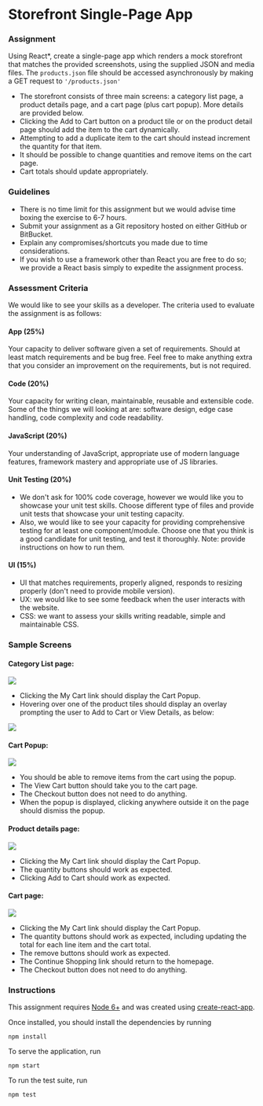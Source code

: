 # Storefront Single-Page App

### Assignment
Using React*, create a single-page app which renders a mock storefront that matches the provided screenshots, using the
supplied JSON and media files. The `products.json` file should be accessed asynchronously by
making a GET request to `'/products.json'`
* The storefront consists of three main screens: a category list page, a product details page, and a cart page (plus cart popup). More details are provided below.
* Clicking the Add to Cart button on a product tile or on the product detail page should add the item to the cart
  dynamically.
* Attempting to add a duplicate item to the cart should instead increment the quantity for that item.
* It should be possible to change quantities and remove items on the cart page.
* Cart totals should update appropriately.

### Guidelines
* There is no time limit for this assignment but we would advise time boxing the exercise to 6-7 hours. 
* Submit your assignment as a Git repository hosted on either GitHub or BitBucket.
* Explain any compromises/shortcuts you made due to time considerations.
* If you wish to use a framework other than React you are free to do so; we provide a React basis simply to expedite
  the assignment process.
  
### Assessment Criteria
We would like to see your skills as a developer. The criteria used to evaluate the assignment is as follows:
#### App (25%)
Your capacity to deliver software given a set of requirements. Should at least match requirements and be bug free. Feel free to make anything extra that you consider an improvement on the requirements, but is not required.
#### Code (20%)
Your capacity for writing clean, maintainable, reusable and extensible code. Some of the things we will looking at are: software design, edge case handling, code complexity and code readability.
#### JavaScript (20%)
Your understanding of JavaScript, appropriate use of modern language features, framework mastery and appropriate use of JS libraries.
#### Unit Testing (20%)
* We don't ask for 100% code coverage, however we would like you to showcase your unit test skills. Choose different type of files and provide unit tests that showcase your unit testing capacity.
* Also, we would like to see your capacity for providing comprehensive testing for at least one component/module. Choose one  that you think is a good candidate for unit testing, and test it thoroughly.
Note: provide instructions on how to run them.
#### UI (15%)
* UI that matches requirements, properly aligned, responds to resizing properly (don't need to provide mobile version).
* UX: we would like to see some feedback when the user interacts with the website.
* CSS: we want to assess your skills writing readable, simple and maintainable CSS.

### Sample Screens
#### Category List page:
![](./screens/category-page.png)
* Clicking the My Cart link should display the Cart Popup.
* Hovering over one of the product tiles should display an overlay prompting the user to Add to Cart or View Details,
  as below:

![](./screens/product-tile-overlay.png)

#### Cart Popup:
![](./screens/cart-popup.png)
* You should be able to remove items from the cart using the popup.
* The View Cart button should take you to the cart page.
* The Checkout button does not need to do anything.
* When the popup is displayed, clicking anywhere outside it on the page should dismiss the popup.

#### Product details page:
![](./screens/product-details.png)
* Clicking the My Cart link should display the Cart Popup.
* The quantity buttons should work as expected.
* Clicking Add to Cart should work as expected.

#### Cart page:
![](./screens/cart.png)
* Clicking the My Cart link should display the Cart Popup.
* The quantity buttons should work as expected, including updating the total for each line item and the cart total.
* The remove buttons should work as expected.
* The Continue Shopping link should return to the homepage.
* The Checkout button does not need to do anything.

### Instructions
This assignment requires [Node 6+](https://nodejs.org/en/) and was created using
[create-react-app](https://github.com/facebook/create-react-app).

Once installed, you should install the dependencies by running
```
npm install
```

To serve the application, run
```
npm start
```

To run the test suite, run
```
npm test
```
